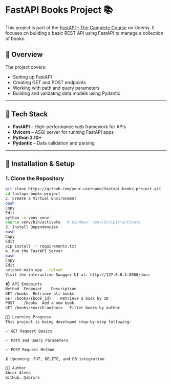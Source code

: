 # FastAPI Books Project 📚

This project is part of the [FastAPI - The Complete Course](https://www.udemy.com/course/fastapi-the-complete-course/) on Udemy. It focuses on building a basic REST API using FastAPI to manage a collection of books.

## 🚀 Overview

The project covers:
- Setting up FastAPI
- Creating GET and POST endpoints
- Working with path and query parameters
- Building and validating data models using Pydantic

---

## 🧰 Tech Stack

- **FastAPI** – High-performance web framework for APIs
- **Uvicorn** – ASGI server for running FastAPI apps
- **Python 3.10+**
- **Pydantic** – Data validation and parsing

---






## 🔧 Installation & Setup

### 1. Clone the Repository

```bash
git clone https://github.com/your-username/fastapi-books-project.git
cd fastapi-books-project
2. Create a Virtual Environment
bash
Copy
Edit
python -m venv venv
source venv/bin/activate   # Windows: venv\Scripts\activate
3. Install Dependencies
bash
Copy
Edit
pip install -r requirements.txt
4. Run the FastAPI Server
bash
Copy
Edit
uvicorn main:app --reload
Visit the interactive Swagger UI at: http://127.0.0.1:8000/docs

📬 API Endpoints
Method	Endpoint	Description
GET	/books	Retrieve all books
GET	/books/{book_id}	Retrieve a book by ID
POST	/books	Add a new book
GET	/books/search?author=	Filter books by author

🧑‍🎓 Learning Progress
This project is being developed step-by-step following:

✅ GET Request Basics

✅ Path and Query Parameters

✅ POST Request Method

⏳ Upcoming: PUT, DELETE, and DB integration

🧑‍💻 Author
Abrar Ateeq
GitHub: @abrxrk

